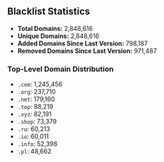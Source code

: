## Blacklist Statistics

- **Total Domains:** 2,848,616
- **Unique Domains:** 2,848,616
- **Added Domains Since Last Version:** 798,187
- **Removed Domains Since Last Version:** 971,487

### Top-Level Domain Distribution

-  `.com`: 1,245,456
-  `.org`: 237,710
-  `.net`: 179,160
-  `.top`: 88,219
-  `.xyz`: 82,191
-  `.shop`: 73,379
-  `.ru`: 60,213
-  `.io`: 60,011
-  `.info`: 52,398
-  `.pl`: 48,662
